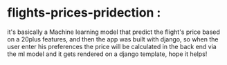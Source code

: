 # flights-prices-pridection :
it's basically a Machine learning model that predict the flight's price based on a 20plus features, and then the app was built with django, so when the user enter his preferences the price will be calculated in the back end via the ml model and it gets rendered on a django template, hope it helps!

